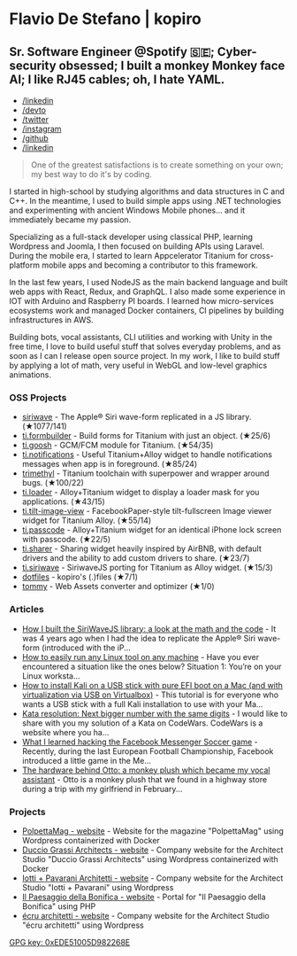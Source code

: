 # Flavio De Stefano | kopiro
## Sr. Software Engineer @Spotify 🇸🇪; Cyber-security obsessed; I built a monkey Monkey face AI; I like RJ45 cables; oh, I hate YAML.
- [/linkedin](https://www.kopiro.me/linkedin)
- [/devto](https://www.kopiro.me/devto)
- [/twitter](https://www.kopiro.me/twitter)
- [/instagram](https://www.kopiro.me/instagram)
- [/github](https://www.kopiro.me/github)
- [/linkedin](https://www.kopiro.me/linkedin)

> One of the greatest satisfactions is to create something on your own; my best way to do it's by coding.

I started in high-school by studying algorithms and data structures in C and C++. In the meantime, I used to build simple apps using .NET technologies and experimenting with ancient Windows Mobile phones… and it immediately became my passion.

Specializing as a full-stack developer using classical PHP, learning Wordpress and Joomla, I then focused on building APIs using Laravel. During the mobile era, I started to learn Appcelerator Titanium for cross-platform mobile apps and becoming a contributor to this framework.

In the last few years, I used NodeJS as the main backend language and built web apps with React, Redux, and GraphQL. I also made some experience in IOT with Arduino and Raspberry PI boards. I learned how micro-services ecosystems work and managed Docker containers, CI pipelines by building infrastructures in AWS.

Building bots, vocal assistants, CLI utilities and working with Unity in the free time, I love to build useful stuff that solves everyday problems, and as soon as I can I release open source project. In my work, I like to build stuff by applying a lot of math, very useful in WebGL and low-level graphics animations.

### OSS Projects
* [siriwave](https://github.com/kopiro/siriwave) - The Apple® Siri wave-form replicated in a JS library. (★1077/141)
* [ti.formbuilder](https://github.com/caffeinalab/ti.formbuilder) - Build forms for Titanium with just an object. (★25/6)
* [ti.goosh](https://github.com/caffeinalab/ti.goosh) - GCM/FCM module for Titanium. (★54/35)
* [ti.notifications](https://github.com/caffeinalab/ti.notifications) - Useful Titanium+Alloy widget to handle notifications messages when app is in foreground. (★85/24)
* [trimethyl](https://github.com/trimethyl/trimethyl) - Titanium toolchain with superpower and wrapper around bugs. (★100/22)
* [ti.loader](https://github.com/caffeinalab/ti.loader) - Alloy+Titanium widget to display a loader mask for you applications. (★43/15)
* [ti.tilt-image-view](https://github.com/caffeinalab/ti.tilt-image-view) - FacebookPaper-style tilt-fullscreen Image viewer widget for Titanium Alloy. (★55/14)
* [ti.passcode](https://github.com/caffeinalab/ti.passcode) - Alloy+Titanium widget for an identical iPhone lock screen with passcode. (★22/5)
* [ti.sharer](https://github.com/caffeinalab/ti.sharer) - Sharing widget heavily inspired by AirBNB, with default drivers and the ability to add custom drivers to share. (★23/7)
* [ti.siriwave](https://github.com/caffeinalab/ti.siriwave) - SiriwaveJS porting for Titanium as Alloy widget. (★15/3)
* [dotfiles](https://github.com/kopiro/dotfiles) - kopiro's (.)files (★7/1)
* [tommy](https://github.com/caffeinalab/tommy) - Web Assets converter and optimizer (★1/0)

### Articles
* [How I built the SiriWaveJS library: a look at the math and the code](https://dev.to/kopiro/how-i-built-the-siriwavejs-library-a-look-at-the-math-and-the-code-l0o) - It was 4 years ago when I had the idea to replicate the Apple® Siri wave-form (introduced with the iP...
* [How to easily run any Linux tool on any machine](https://dev.to/kopiro/how-to-easily-run-any-linux-tool-on-any-machine-2g6p) - Have you ever encountered a situation like the ones below?  Situation 1: You’re on your Linux worksta...
* [How to install Kali on a USB stick with pure EFI boot on a Mac (and with virtualization via USB on Virtualbox)](https://dev.to/kopiro/how-to-install-kali-on-a-usb-stick-with-pure-efi-boot-on-a-mac-and-with-virtualization-via-usb-on-virtualbox-2md2) - This tutorial is for everyone who wants a USB stick with a full Kali installation to use with your Ma...
* [Kata resolution: Next bigger number with the same digits](https://dev.to/kopiro/kata-resolution-next-bigger-number-with-the-same-digits-41mj) - I would like to share with you my solution of a Kata on CodeWars.  CodeWars is a website where you ha...
* [What I learned hacking the Facebook Messenger Soccer game](https://dev.to/kopiro/what-i-learned-hacking-the-facebook-messenger-soccer-game-mo6) - Recently, during the last European Football Championship, Facebook introduced a little game in the Me...
* [The hardware behind Otto: a monkey plush which became my vocal assistant](https://dev.to/kopiro/the-hardware-behind-otto-a-monkey-plush-which-became-my-vocal-assistant-1gaa) - Otto is a monkey plush that we found in a highway store during a trip with my girlfriend in February...


### Projects
* [PolpettaMag - website](http://www.polpettamag.com/) - Website for the magazine "PolpettaMag" using Wordpress containerized with Docker
* [Duccio Grassi Architects - website](http://www.ducciograssiarchitects.com/) - Company website for the Architect Studio "Duccio Grassi Architects" using Wordpress containerized with Docker
* [Iotti + Pavarani Architetti - website](http://www.iotti-pavarani.com/) - Company website for the Architect Studio "Iotti + Pavarani" using Wordpress
* [Il Paesaggio della Bonifica - website](http://ilpaesaggiodellabonifica.it/) - Portal for "Il Paesaggio della Bonifica" using PHP
* [écru architetti - website](http://ecruarchitetti.it/) - Company website for the Architect Studio "écru architetti" using Wordpress

[GPG key: 0xEDE51005D982268E](gpgkey.txt)